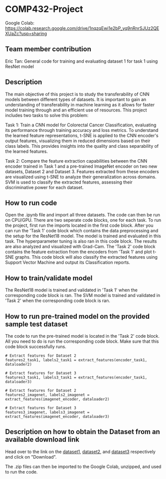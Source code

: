 # COMP432-Project

Google Colab: https://colab.research.google.com/drive/1nqzqEwi1e2bP_yq9nRnrSJUz2QEXUaZc?usp=sharing 

## Team member contribution
Eric Tan: General code for training and evaluating dataset 1 for task 1 using ResNet model

## Description
The main objective of this project is to study the transferability of CNN models between different types of datasets. It is important to gain an understanding of transferability in machine learning as it allows for faster model training through and an efficient use of resources. This project includes two tasks to solve this problem: 

Task 1: Train a CNN model for Colorectal Cancer Classification, evaluating its performance through training accuracy and loss metrics. To understand the learned feature representations, t-SNE is applied to the CNN encoder's output features, visualizing them in reduced dimensions based on their class labels. This provides insights into the quality and class separability of the learned features.

Task 2: Compare the feature extraction capabilities between the CNN encoder trained in Task 1 and a pre-trained ImageNet encoder on two new datasets, Dataset 2 and Dataset 3. Features extracted from these encoders are visualized using t-SNE to analyze their generalization across domains. SVM is used to classify the extracted features, assessing their discriminative power for each dataset.

## How to run code
Open the .ipynb file and import all three datasets. The code can then be run on CPU/GPU. There are two seperate code blocks, one for each task. To run the project, first run the imports located in the first code block. After you can run the 'Task 1' code block which contains the data preprocessing and the setup for the ResNet18 model. The model is trained and evaluated in this task. The hyperparameter tuning is also ran in this code block. The results are also analyzed and visualized with Grad-Cam. The 'Task 2' code block contains the feature extraction from the encoders from 'Task 1' and plot t-SNE graphs. This code block will also classify the extracted features using Support Vector Machine and output its Classification reports.

## How to train/validate model
The ResNet18 model is trained and validated in 'Task 1' when the corresponding code block is ran. The SVM model is trained and validated in 'Task 2' when the corresponding code block is ran.


## How to run pre-trained model on the provided sample test dataset
The code to run the pre-trained model is located in the 'Task 2' code block. All you need to do is run the corresponding code block. Make sure that this code block successfully runs.
```
# Extract features for Dataset 2
features2_task1, labels2_task1 = extract_features(encoder_task1, dataloader2)

# Extract features for Dataset 3
features3_task1, labels3_task1 = extract_features(encoder_task1, dataloader3)
```

```
# Extract features for Dataset 2
features2_imagenet, labels2_imagenet = extract_features(imagenet_encoder, dataloader2)

# Extract features for Dataset 3
features3_imagenet, labels3_imagenet = extract_features(imagenet_encoder, dataloader3)
```

## Description on how to obtain the Dataset from an available download link
Head over to the link on the [dataset1](https://onedrive.live.com/?authkey=%21ADmb8ZdEzwFMZoo&id=FB338EA7CF297329%21405133&cid=FB338EA7CF297329&parId=root&parQt=sharedby&o=OneUp), [dataset2](https://onedrive.live.com/?authkey=%21APy4wecXgMnQ7Kw&id=FB338EA7CF297329%21405132&cid=FB338EA7CF297329&parId=root&parQt=sharedby&o=OneUp), and [dataset3](https://onedrive.live.com/?authkey=%21AKqEWb1GDjWPbG0&id=FB338EA7CF297329%21405131&cid=FB338EA7CF297329&parId=root&parQt=sharedby&o=OneUp) respectively and click on "Download".

The .zip files can then be imported to the Google Colab, unzipped, and used to run the code.
